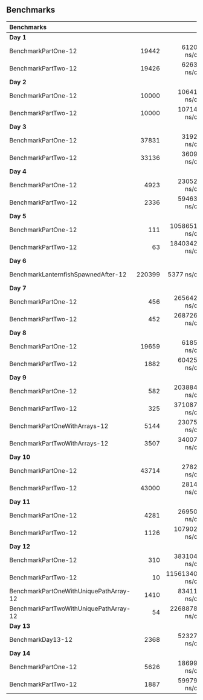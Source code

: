 ## Benchmarks
| Benchmarks |||||
|:-|--:|--:|--:|--:|
| __Day 1__ |||||
|BenchmarkPartOne-12 | 19442 | 61202 ns/op | 94209 B/op | 4 allocs/op |
|BenchmarkPartTwo-12 | 19426 | 62632 ns/op | 94209 B/op | 4 allocs/op |
| __Day 2__ |||||
BenchmarkPartOne-12 | 10000 | 106417 ns/op | 106241 B/op | 2003 allocs/op |
BenchmarkPartTwo-12 | 10000 | 107143 ns/op | 106241 B/op | 2003 allocs/op |
| __Day 3__ |||||
| BenchmarkPartOne-12 | 37831 | 31924 ns/op | 47104 B/op | 3 allocs/op |
| BenchmarkPartTwo-12 | 33136 | 36090 ns/op | 63488 B/op | 4 allocs/op |
| __Day 4__ |||||
| BenchmarkPartOne-12 | 4923 | 230526 ns/op | 104707 B/op | 606 allocs/op |
| BenchmarkPartTwo-12 | 2336 | 594635 ns/op | 104709 B/op | 606 allocs/op |
| __Day 5__ |||||
| BenchmarkPartOne-12 | 111 | 10586514 ns/op | 8564160 B/op | 7831 allocs/op |
| BenchmarkPartTwo-12 | 63 | 18403425 ns/op | 16001146 B/op | 8391 allocs/op |
| __Day 6__ |||||
| BenchmarkLanternfishSpawnedAfter-12 | 220399 | 5377 ns/op | 13088 B/op | 6 allocs/op
| __Day 7__ |||||
| BenchmarkPartOne-12 | 456 | 2656429 ns/op | 61486 B/op | 7 allocs/op |
| BenchmarkPartTwo-12 | 452 | 2687261 ns/op | 61486 B/op | 7 allocs/op |
| __Day 8__ |||||
| BenchmarkPartOne-12 | 19659 | 61850 ns/op | 55297 B/op | 604 allocs/op |
| BenchmarkPartTwo-12 | 1882 | 604257 ns/op | 279475 B/op | 5317 allocs/op |
| __Day 9__ |||||
| BenchmarkPartOne-12 | 582 | 2038846 ns/op | 1447202 B/op | 645 allocs/op |
| BenchmarkPartTwo-12 | 325 | 3710870 ns/op | 1923160 B/op | 2012 allocs/op |
| BenchmarkPartOneWithArrays-12 | 5144 | 230755 ns/op | 643720 B/op | 404 allocs/op |
| BenchmarkPartTwoWithArrays-12 | 3507 | 340071 ns/op | 647833 B/op | 414 allocs/op |
| __Day 10__ |||||
| BenchmarkPartOne-12 | 43714 | 27823 ns/op | 25360 B/op | 224 allocs/op |
| BenchmarkPartTwo-12 | 43000 | 28140 ns/op | 19136 B/op | 196 allocs/op |
| __Day 11__ |||||
| BenchmarkPartOne-12 | 4281 | 269505 ns/op | 403747 B/op | 6827 allocs/op |
| BenchmarkPartTwo-12 | 1126 | 1079021 ns/op | 1487045 B/op | 25078 allocs/op |
| __Day 12__ |||||
| BenchmarkPartOne-12 | 310 | 3831044 ns/op | 2694075 B/op | 12736 allocs/op |
| BenchmarkPartTwo-12 | 10 | 115613400 ns/op | 73421356 B/op | 333812 allocs/op |
| BenchmarkPartOneWithUniquePathArray-12 | 1410 | 834113 ns/op | 118735 B/op | 1006 allocs/op |
| BenchmarkPartTwoWithUniquePathArray-12| 54 | 22688785 ns/op | 2665049 B/op | 12275 allocs/op |
| __Day 13__ |||||
| BenchmarkDay13-12 | 2368 | 523274 ns/op | 472822 B/op | 3046 allocs/op |
| __Day 14__ |||||
| BenchmarkPartOne-12 | 5626 | 186995 ns/op | 101971 B/op | 1738 allocs/op |
| BenchmarkPartTwo-12 | 1887 | 599794 ns/op | 351081 B/op | 6345 allocs/op |